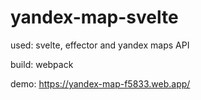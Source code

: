 # yandex-map-svelte
used: svelte, effector and yandex  maps API

build: webpack

demo: https://yandex-map-f5833.web.app/
